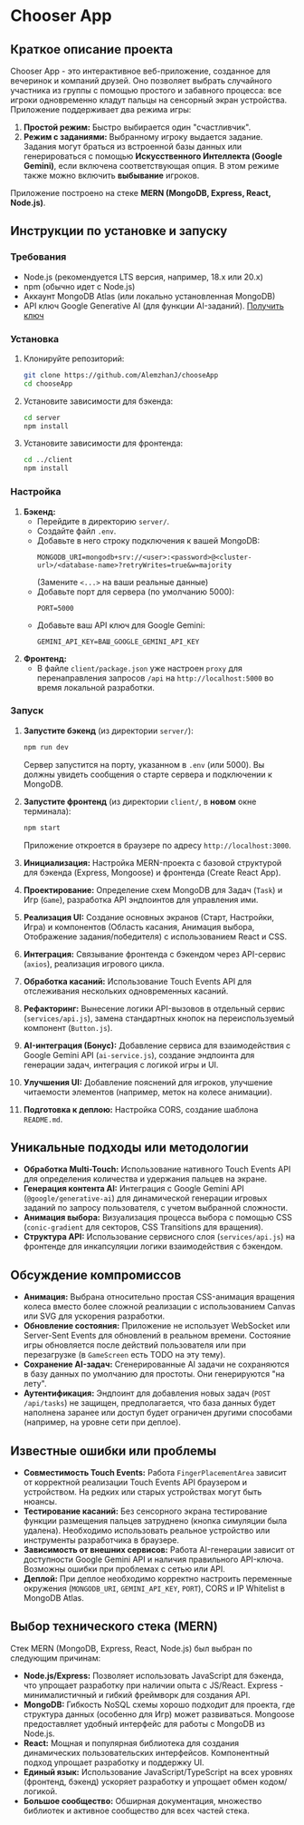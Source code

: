 # Chooser App

## Краткое описание проекта

Chooser App - это интерактивное веб-приложение, созданное для вечеринок и компаний друзей. Оно позволяет выбрать случайного участника из группы с помощью простого и забавного процесса: все игроки одновременно кладут пальцы на сенсорный экран устройства. Приложение поддерживает два режима игры:

1.  **Простой режим:** Быстро выбирается один "счастливчик".
2.  **Режим с заданиями:** Выбранному игроку выдается задание. Задания могут браться из встроенной базы данных или генерироваться с помощью **Искусственного Интеллекта (Google Gemini)**, если включена соответствующая опция. В этом режиме также можно включить **выбывание** игроков.

Приложение построено на стеке **MERN (MongoDB, Express, React, Node.js)**.

## Инструкции по установке и запуску

### Требования

*   Node.js (рекомендуется LTS версия, например, 18.x или 20.x)
*   npm (обычно идет с Node.js)
*   Аккаунт MongoDB Atlas (или локально установленная MongoDB)
*   API ключ Google Generative AI (для функции AI-заданий). [Получить ключ](https://aistudio.google.com/app/apikey)

### Установка

1.  Клонируйте репозиторий:
    ```bash
    git clone https://github.com/AlemzhanJ/chooseApp
    cd chooseApp
    ```
2.  Установите зависимости для бэкенда:
    ```bash
    cd server
    npm install
    ```
3.  Установите зависимости для фронтенда:
    ```bash
    cd ../client
    npm install
    ```

### Настройка

1.  **Бэкенд:**
    *   Перейдите в директорию `server/`.
    *   Создайте файл `.env`.
    *   Добавьте в него строку подключения к вашей MongoDB:
        ```
        MONGODB_URI=mongodb+srv://<user>:<password>@<cluster-url>/<database-name>?retryWrites=true&w=majority
        ```
        (Замените `<...>` на ваши реальные данные)
    *   Добавьте порт для сервера (по умолчанию 5000):
        ```
        PORT=5000
        ```
    *   Добавьте ваш API ключ для Google Gemini:
        ```
        GEMINI_API_KEY=ВАШ_GOOGLE_GEMINI_API_KEY
        ```
2.  **Фронтенд:**
    *   В файле `client/package.json` уже настроен `proxy` для перенаправления запросов `/api` на `http://localhost:5000` во время локальной разработки.

### Запуск

1.  **Запустите бэкенд** (из директории `server/`):
    ```bash
    npm run dev
    ```
    Сервер запустится на порту, указанном в `.env` (или 5000). Вы должны увидеть сообщения о старте сервера и подключении к MongoDB.

2.  **Запустите фронтенд** (из директории `client/`, в **новом** окне терминала):
    ```bash
    npm start
    ```
    Приложение откроется в браузере по адресу `http://localhost:3000`.


1.  **Инициализация:** Настройка MERN-проекта с базовой структурой для бэкенда (Express, Mongoose) и фронтенда (Create React App).
2.  **Проектирование:** Определение схем MongoDB для Задач (`Task`) и Игр (`Game`), разработка API эндпоинтов для управления ими.
3.  **Реализация UI:** Создание основных экранов (Старт, Настройки, Игра) и компонентов (Область касания, Анимация выбора, Отображение задания/победителя) с использованием React и CSS.
4.  **Интеграция:** Связывание фронтенда с бэкендом через API-сервис (`axios`), реализация игрового цикла.
5.  **Обработка касаний:** Использование Touch Events API для отслеживания нескольких одновременных касаний.
6.  **Рефакторинг:** Вынесение логики API-вызовов в отдельный сервис (`services/api.js`), замена стандартных кнопок на переиспользуемый компонент (`Button.js`).
7.  **AI-интеграция (Бонус):** Добавление сервиса для взаимодействия с Google Gemini API (`ai-service.js`), создание эндпоинта для генерации задач, интеграция с логикой игры и UI.
8.  **Улучшения UI:** Добавление пояснений для игроков, улучшение читаемости элементов (например, меток на колесе анимации).
9.  **Подготовка к деплою:** Настройка CORS, создание шаблона `README.md`.

## Уникальные подходы или методологии

*   **Обработка Multi-Touch:** Использование нативного Touch Events API для определения количества и удержания пальцев на экране.
*   **Генерация контента AI:** Интеграция с Google Gemini API (`@google/generative-ai`) для динамической генерации игровых заданий по запросу пользователя, с учетом выбранной сложности.
*   **Анимация выбора:** Визуализация процесса выбора с помощью CSS (`conic-gradient` для секторов, CSS Transitions для вращения).
*   **Структура API:** Использование сервисного слоя (`services/api.js`) на фронтенде для инкапсуляции логики взаимодействия с бэкендом.

## Обсуждение компромиссов

*   **Анимация:** Выбрана относительно простая CSS-анимация вращения колеса вместо более сложной реализации с использованием Canvas или SVG для ускорения разработки.
*   **Обновление состояния:** Приложение не использует WebSocket или Server-Sent Events для обновлений в реальном времени. Состояние игры обновляется после действий пользователя или при перезагрузке (в `GameScreen` есть TODO на эту тему).
*   **Сохранение AI-задач:** Сгенерированные AI задачи не сохраняются в базу данных по умолчанию для простоты. Они генерируются "на лету".
*   **Аутентификация:** Эндпоинт для добавления новых задач (`POST /api/tasks`) не защищен, предполагается, что база данных будет наполнена заранее или доступ будет ограничен другими способами (например, на уровне сети при деплое).

## Известные ошибки или проблемы

*   **Совместимость Touch Events:** Работа `FingerPlacementArea` зависит от корректной реализации Touch Events API браузером и устройством. На редких или старых устройствах могут быть нюансы.
*   **Тестирование касаний:** Без сенсорного экрана тестирование функции размещения пальцев затруднено (кнопка симуляции была удалена). Необходимо использовать реальное устройство или инструменты разработчика в браузере.
*   **Зависимость от внешних сервисов:** Работа AI-генерации зависит от доступности Google Gemini API и наличия правильного API-ключа. Возможны ошибки при проблемах с сетью или API.
*   **Деплой:** При деплое необходимо корректно настроить переменные окружения (`MONGODB_URI`, `GEMINI_API_KEY`, `PORT`), CORS и IP Whitelist в MongoDB Atlas.

## Выбор технического стека (MERN)

Стек MERN (MongoDB, Express, React, Node.js) был выбран по следующим причинам:

*   **Node.js/Express:** Позволяет использовать JavaScript для бэкенда, что упрощает разработку при наличии опыта с JS/React. Express - минималистичный и гибкий фреймворк для создания API.
*   **MongoDB:** Гибкость NoSQL схемы хорошо подходит для проекта, где структура данных (особенно для Игр) может развиваться. Mongoose предоставляет удобный интерфейс для работы с MongoDB из Node.js.
*   **React:** Мощная и популярная библиотека для создания динамических пользовательских интерфейсов. Компонентный подход упрощает разработку и поддержку UI.
*   **Единый язык:** Использование JavaScript/TypeScript на всех уровнях (фронтенд, бэкенд) ускоряет разработку и упрощает обмен кодом/логикой.
*   **Большое сообщество:** Обширная документация, множество библиотек и активное сообщество для всех частей стека.


